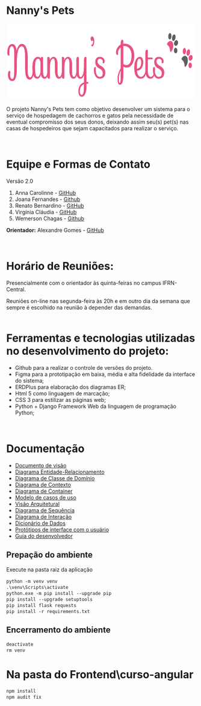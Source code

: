 # Nanny's Pets

<img src="logo.png" width="860" height="200" />

O projeto Nanny's Pets tem como objetivo desenvolver um sistema para o serviço de hospedagem de cachorros e gatos pela necessidade de eventual compromisso dos seus donos, deixando assim seu(s) pet(s) nas casas de hospedeiros que sejam capacitados para realizar o serviço.  

</br>

# Equipe e Formas de Contato

Versão 2.0 
1. Anna Carolinne - [GitHub](https://github.com/anna-albuquerque) 
2. Joana Fernandes - [Github](https://github.com/JoanaFernandes1998)
3. Renato Bernardino - [GitHub](https://github.com/renatobernardinodasilva)
4. Virgínia Cláudia - [GitHub](https://github.com/VCLM)
5. Wemerson Chagas - [Github](https://github.com/wemersonchaga)

**Orientador:** Alexandre Gomes - [GitHub](https://github.com/alexlimatds)

</br>

# Horário de Reuniões:
Presencialmente com o orientador às quinta-feiras no campus IFRN-Central.  

Reuniões on-line nas segunda-feira às 20h e em outro dia da semana que sempre é escolhido na reunião à depender das demandas.   
</br>

# Ferramentas e tecnologias utilizadas no desenvolvimento do projeto:

* Github para a realizar o controle de versões do projeto.
* Figma para a prototipação em baixa, média e alta fidelidade da interface do sistema;
* ERDPlus para elaboração dos diagramas ER;
* Html 5 como linguagem de marcação;
* CSS 3 para estilizar as páginas web;
* Python + Django Framework Web da linguagem de programação Python;   
</br>

# Documentação

* [Documento de visão](doc/DocumentoDeVisao/doc-visao.md)
* [Diagrama Entidade-Relacionamento](doc/DiagramaER/DiagramaER.md)
* [Diagrama de Classe de Domínio](doc/DiagramaDeClassesDeDominio/dominio.md)
* [Diagrama de Contexto](doc/DiagramaDeContexto/Diagrama-Contexto.md)
* [Diagrama de Container](doc/DiagramaDeContainer.md/DiagramaDeContainer.md)
* [Modelo de casos de uso](doc/CDUs/cdu.md)
* [Visão Arquitetural](doc/VisaoArquitetural/VisaoArquitetural.md)
* [Diagrama de Sequência](doc/DiagramaDeSequencia/DiadramaDeSequencia.md)
* [Diagrama de Interação](doc/DiagramaDeInteracao/DiagramaDeInteracao.md)
* [Dicionário de Dados](doc/DicionarioDeDados/DicionarioDeDados.md)
* [Protótipos de interface com o usuário](doc/prototipos/prototipos.md)
* [Guia do desenvolvedor](guia-receber-pets.md)


## Prepação do ambiente 
Execute na pasta raiz da aplicação
```
python -m venv venv
.\venv\Scripts\activate
python.exe -m pip install --upgrade pip
pip install --upgrade setuptools
pip install flask requests
pip install -r requirements.txt 
```

## Encerramento do ambiente
```
deactivate
rm venv
```

# Na pasta do Frontend\curso-angular
``` 
npm install
npm audit fix
```
